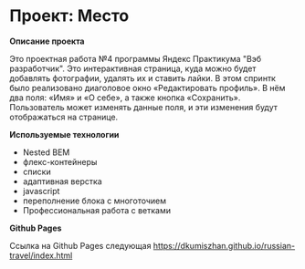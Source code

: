 # Проект: Место

**Описание проекта**

Это проектная работа №4 программы Яндекс Практикума "Вэб разработчик". Это интерактивная страница, куда можно будет добавлять фотографии, удалять их и ставить лайки. В этом спринтк было реализовано диаголовое окно «Редактировать профиль». В нём два поля: «Имя» и «О себе», а также кнопка «Сохранить». Пользователь может изменять данные поля, и эти изменения будут отображаться на странице.

**Используемые технологии**

* Nested BEM
* флекс-контейнеры
* списки
* адаптивная верстка
* javascript
* переполнение блока с многоточием
* Профессиональная работа с ветками

**Github Pages**

Ссылка на Github Pages следующая https://dkumiszhan.github.io/russian-travel/index.html
